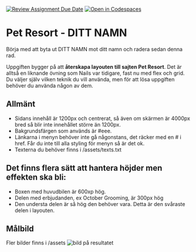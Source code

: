 [![Review Assignment Due Date](https://classroom.github.com/assets/deadline-readme-button-22041afd0340ce965d47ae6ef1cefeee28c7c493a6346c4f15d667ab976d596c.svg)](https://classroom.github.com/a/0S0esN5f)
[![Open in Codespaces](https://classroom.github.com/assets/launch-codespace-2972f46106e565e64193e422d61a12cf1da4916b45550586e14ef0a7c637dd04.svg)](https://classroom.github.com/open-in-codespaces?assignment_repo_id=17081582)
# Pet Resort - DITT NAMN
Börja med att byta ut DITT NAMN mot ditt namn och radera sedan denna rad. 

Uppgiften bygger på att **återskapa layouten till sajten Pet Resort**. Det är alltså en liknande övning som Nails var tidigare, fast nu med flex och grid. Du väljer själv vilken teknik du vill använda, men för att lösa uppgiften behöver du använda någon av dem.

## Allmänt
- Sidans innehåll är 1200px och centrerat, så även om skärmen är 4000px bred så blir inte innehållet större än 1200px. 
- Bakgrundsfärgen som används är #eee.
- Länkarna i menyn behöver inte gå någonstans, det räcker med en # i href. Får du inte till alla styling för menyn så är det ok.
- Texterna du behöver finns i /assets/texts.txt

## Det finns flera sätt att hantera höjder men effekten ska bli:
- Boxen med huvudbilen är 600xp hög. 
- Delen med erbjudanden, ex October Grooming, är 300px hög
- Den understa delen är så hög den behöver vara. Detta är den svåraste delen i layouten. 

## Målbild
Fler bilder finns i /assets
![bild på resultatet](/assets/wide.JPG "Målbilds")